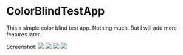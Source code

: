 # ColorBlindTestApp

This a simple color blind test app. Nothing much. But I will add more features later. 

Screenshot:
<img src="https://i.ibb.co/T89CD5n/Screenshot-2022-02-13-09-30-49-210-com-example-colorblindtestapp.jpg"> <img src="https://i.ibb.co/wcrmdtP/Screenshot-2022-02-13-09-30-53-547-com-example-colorblindtestapp.jpg">
<img src="https://i.ibb.co/34njK1T/Screenshot-2022-02-13-09-31-00-232-com-example-colorblindtestapp.jpg"> <img src="https://i.ibb.co/vxbjdRB/Screenshot-2022-02-13-09-31-05-684-com-example-colorblindtestapp.jpghttps://i.ibb.co/vxbjdRB/Screenshot-2022-02-13-09-31-05-684-com-example-colorblindtestapp.jpg">
